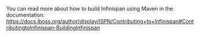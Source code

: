 You can read more about how to build Infinispan using Maven in the documentation: https://docs.jboss.org/author/display/ISPN/Contributing+to+Infinispan#ContributingtoInfinispan-BuildingInfinispan

